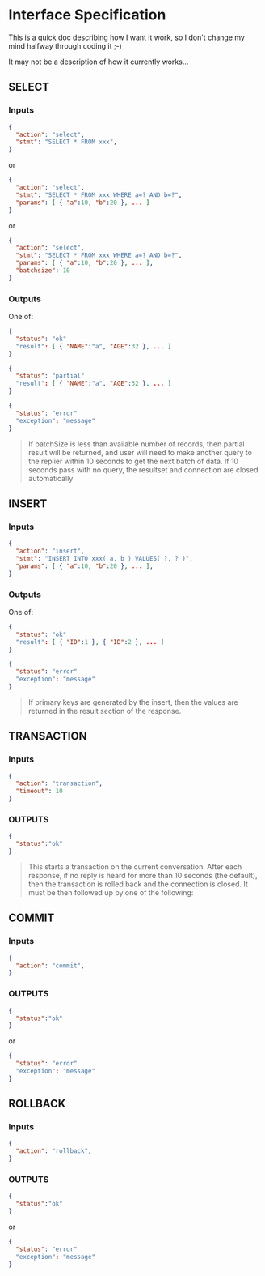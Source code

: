 # Interface Specification

This is a quick doc describing how I want it work, so I don't change my mind halfway through coding it ;-)

It may not be a description of how it currently works...

## SELECT

### Inputs

```json
{
  "action": "select",
  "stmt": "SELECT * FROM xxx",
}
```
or
```json
{
  "action": "select",
  "stmt": "SELECT * FROM xxx WHERE a=? AND b=?",
  "params": [ { "a":10, "b":20 }, ... ]
}
```
or
```json
{
  "action": "select",
  "stmt": "SELECT * FROM xxx WHERE a=? AND b=?",
  "params": [ { "a":10, "b":20 }, ... ],
  "batchsize": 10
}
```

### Outputs

One of:

```json
{
  "status": "ok"
  "result": [ { "NAME":"a", "AGE":32 }, ... ]
}
```
```json
{
  "status": "partial"
  "result": [ { "NAME":"a", "AGE":32 }, ... ]
}
```
```json
{
  "status": "error"
  "exception": "message"
}
```

> If batchSize is less than available number of records, then partial result will be returned, and user will need to make another query to the replier within 10 seconds to get the next batch of data.  If 10 seconds pass with no query, the resultset and connection are closed automatically

## INSERT

### Inputs

```json
{
  "action": "insert",
  "stmt": "INSERT INTO xxx( a, b ) VALUES( ?, ? )",
  "params": [ { "a":10, "b":20 }, ... ],
}
```
### Outputs

One of:

```json
{
  "status": "ok"
  "result": [ { "ID":1 }, { "ID":2 }, ... ]
}
```
```json
{
  "status": "error"
  "exception": "message"
}
```

> If primary keys are generated by the insert, then the values are returned in the result section of the response.

## TRANSACTION

### Inputs

```json
{
  "action": "transaction",
  "timeout": 10
}
```

### OUTPUTS

```json
{
  "status":"ok"
}
```

> This starts a transaction on the current conversation.  After each response, if no reply is heard for more than 10 seconds (the default), then the transaction is rolled back and the connection is closed.  It must be then followed up by one of the following:

## COMMIT

### Inputs

```json
{
  "action": "commit",
}
```

### OUTPUTS

```json
{
  "status":"ok"
}
```
or
```json
{
  "status": "error"
  "exception": "message"
}
```

## ROLLBACK

### Inputs

```json
{
  "action": "rollback",
}
```

### OUTPUTS

```json
{
  "status":"ok"
}
```
or
```json
{
  "status": "error"
  "exception": "message"
}
```
